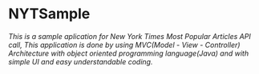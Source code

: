 # NYTSample

###### This is a sample aplication for New York Times Most Popular Articles API call, This application is done by using MVC(Model - View - Controller) Architecture with object oriented programming language(Java) and with simple UI and easy understandable coding. 
